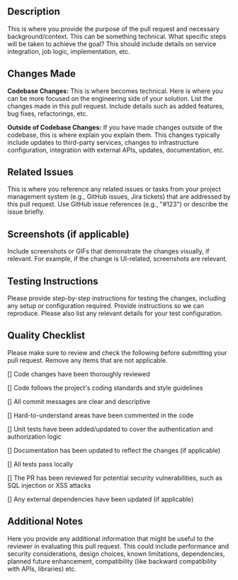 ## Description
This is where you provide the purpose of the pull request and  necessary background/context. This can be something technical. What specific steps will be taken to achieve the goal? This should include details on service integration, job logic, implementation, etc.

## Changes Made 

**Codebase Changes:**
This is where becomes technical. Here is where you can be more focused on the engineering side of your solution. List the changes made in this pull request. Include details such as added features, bug fixes, refactorings, etc.

**Outside of Codebase Changes:** 
If you have made changes outside of the codebase, this is where explain you explain them. This changes typically include updates to third-party services, changes to infrastructure configuration, integration with external APIs, updates, documentation, etc.

## Related Issues
This is where you reference any related issues or tasks from your project management system (e.g., GitHub issues, Jira tickets) that are addressed by this pull request. Use GitHub issue references (e.g., "#123") or describe the issue briefly.

## Screenshots (if applicable)

Include screenshots or GIFs that demonstrate the changes visually, if relevant. For example, if the change is UI-related, screenshots are relevant. 

## Testing Instructions

Please provide step-by-step instructions for testing the changes, including any setup or configuration required. Provide instructions so we can reproduce. Please also list any relevant details for your test configuration. 

## Quality Checklist

Please make sure to review and check the following before submitting your pull request. Remove any items that are not applicable.

[] Code changes have been thoroughly reviewed

[] Code follows the project's coding standards and style guidelines

[] All commit messages are clear and descriptive

[] Hard-to-understand areas have been commented in the code

[] Unit tests have been added/updated to cover the authentication and authorization logic

[] Documentation has been updated to reflect the changes (if applicable)

[] All tests pass locally

[] The PR has been reviewed for potential security vulnerabilities, such as SQL injection or XSS attacks

[] Any external dependencies have been updated (if applicable)

 

## Additional Notes

Here you provide any additional information that might be useful to the reviewer in evaluating this pull request. This could include performance and security considerations, design choices, known limitations, dependencies, planned future enhancement, compatibility (like backward compatibility with APIs, libraries) etc.
